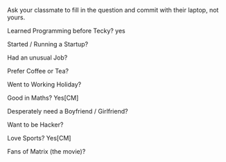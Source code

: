 Ask your classmate to fill in the question and commit with their laptop, not yours.

Learned Programming before Tecky? yes

Started / Running a Startup?

Had an unusual Job?

Prefer Coffee or Tea?

Went to Working Holiday?

Good in Maths? Yes[CM]

Desperately need a Boyfriend / Girlfriend?

Want to be Hacker?

Love Sports? Yes[CM]

Fans of Matrix (the movie)?